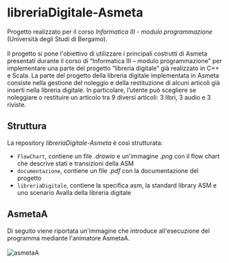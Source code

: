 # libreriaDigitale-Asmeta
Progetto realizzato per il corso *Informatica III - modulo programmazione* (Università degli Studi di Bergamo).<br/><br/>Il progetto si pone l'obiettivo di utilizzare i principali costrutti di Asmeta presentati durante il corso di “Informatica III – modulo programmazione” per implementare una parte del progetto “libreria digitale” già realizzato in C++ e Scala. La parte del progetto della libreria digitale implementata in Asmeta consiste nella gestione del noleggio e della restituzione di alcuni articoli già inserti nella libreria digitale. In particolare, l’utente può scegliere se noleggiare o restituire un articolo tra 9 diversi articoli: 3 libri, 3 audio e 3 riviste.

## Struttura
La repository *libreriaDigitale-Asmeta* è così strutturata:
- `FlowChart`, contiene un file *.drawio* e un'immagine *.png* con il flow chart che descrive stati e transizioni della ASM
- `documentazione`, contiene un file *.pdf* con la documentazione del progetto
- `libreriaDigitale`, contiene la specifica asm, la standard library ASM e uno scenario Avalla della libreria digitale

## AsmetaA
Di seguito viene riportata un'immagine che introduce all'esecuzione del programma mediante l'animatore AsmetaA.<br/><br/>
![asmetaA](https://user-images.githubusercontent.com/36960844/135135040-66af9883-12fd-4c8d-8f5d-a3f62a3ce6d4.png)
